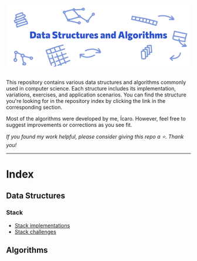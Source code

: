 <div align="center">
<img src="readme-assets/data-structures-repo-header.png" width="700"/>
</div>

<br>

<p>This repository contains various data structures and algorithms commonly used in computer science. Each structure includes its implementation, variations, exercises, and application scenarios. You can find the structure you're looking for in the repository index by clicking the link in the corresponding section.</p>

<p>Most of the algorithms were developed by me, Ícaro. However, feel free to suggest improvements or corrections as you see fit.</p>

<p><em>If you found my work helpful, please consider giving this repo a ⭐. Thank you!</em></p>

<hr>
 
# Index

## Data Structures

### Stack
- [Stack implementations](01.%20Data%20Structures/01.%20Stack/stack_operations)
- [Stack challenges](01.%20Data%20Structures/01.%20Stack/stacks_challenges)

## Algorithms
